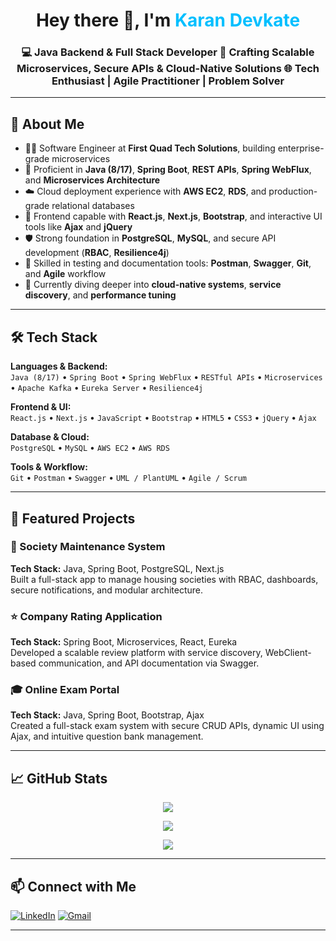 <h1 align="center">Hey there 👋, I'm <span style="color:#00BFFF;"><b>Karan Devkate</b></span></h1>

<h3 align="center">
💻 Java Backend & Full Stack Developer  
🚀 Crafting Scalable Microservices, Secure APIs & Cloud-Native Solutions  
🌐 Tech Enthusiast | Agile Practitioner | Problem Solver
</h3>

---

## 🚀 About Me

- 👨‍💻 Software Engineer at **First Quad Tech Solutions**, building enterprise-grade microservices
- 🔧 Proficient in **Java (8/17)**, **Spring Boot**, **REST APIs**, **Spring WebFlux**, and **Microservices Architecture**
- ☁️ Cloud deployment experience with **AWS EC2**, **RDS**, and production-grade relational databases
- 🧩 Frontend capable with **React.js**, **Next.js**, **Bootstrap**, and interactive UI tools like **Ajax** and **jQuery**
- 🛡️ Strong foundation in **PostgreSQL**, **MySQL**, and secure API development (**RBAC**, **Resilience4j**)
- 🧪 Skilled in testing and documentation tools: **Postman**, **Swagger**, **Git**, and **Agile** workflow
- 🚧 Currently diving deeper into **cloud-native systems**, **service discovery**, and **performance tuning**

---

## 🛠️ Tech Stack

**Languages & Backend:**  
`Java (8/17)` • `Spring Boot` • `Spring WebFlux` • `RESTful APIs` • `Microservices` • `Apache Kafka` • `Eureka Server` • `Resilience4j`

**Frontend & UI:**  
`React.js` • `Next.js` • `JavaScript` • `Bootstrap` • `HTML5` • `CSS3` • `jQuery` • `Ajax`

**Database & Cloud:**  
`PostgreSQL` • `MySQL` • `AWS EC2` • `AWS RDS`

**Tools & Workflow:**  
`Git` • `Postman` • `Swagger` • `UML / PlantUML` • `Agile / Scrum`

---

## 📂 Featured Projects

### 🏢 Society Maintenance System
**Tech Stack:** Java, Spring Boot, PostgreSQL, Next.js  
Built a full-stack app to manage housing societies with RBAC, dashboards, secure notifications, and modular architecture.

### ⭐ Company Rating Application
**Tech Stack:** Spring Boot, Microservices, React, Eureka  
Developed a scalable review platform with service discovery, WebClient-based communication, and API documentation via Swagger.

### 🎓 Online Exam Portal
**Tech Stack:** Java, Spring Boot, Bootstrap, Ajax  
Created a full-stack exam system with secure CRUD APIs, dynamic UI using Ajax, and intuitive question bank management.

---

## 📈 GitHub Stats

<p align="center">
  <img src="https://github-readme-stats.vercel.app/api?username=mrkarandevkate&show_icons=true&theme=radical" />
</p>
<p align="center">
  <img src="https://github-readme-stats.vercel.app/api/top-langs/?username=mrkarandevkate&layout=compact&theme=radical" />
</p>
<p align="center">
  <img src="https://github-readme-activity-graph.vercel.app/graph?username=mrkarandevkate&bg_color=1c1917&color=ffffff&line=0891b2&point=ffffff&hide_border=true" />
</p>

---

## 📫 Connect with Me

[![LinkedIn](https://img.shields.io/badge/-karandevkate-blue?style=flat-square&logo=linkedin&logoColor=white)](https://www.linkedin.com/in/karandevkate/)
[![Gmail](https://img.shields.io/badge/-karandevkate225@gmail.com-c14438?style=flat-square&logo=Gmail&logoColor=white)](mailto:karandevkate225@gmail.com)

---
